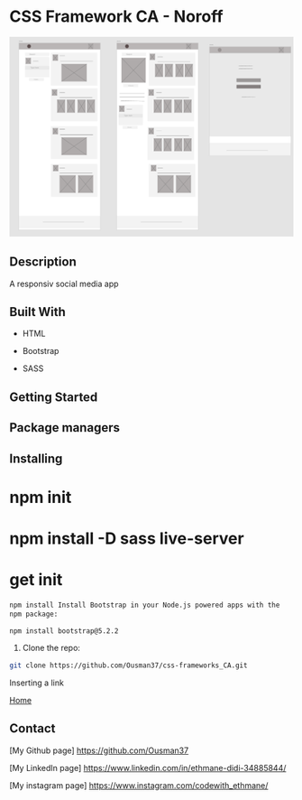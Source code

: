 # CSS Framework CA   - Noroff


![CSS Framework ](https://github.com/Ousman37/css-framework-CA/blob/master/Screenshot%202022-10-27%20at%2009.51.58.png)

## Description

 A responsiv  social media app 


## Built With

- HTML

- Bootstrap 

- SASS





## Getting Started

## Package managers

## Installing

# npm init 

# npm install -D sass live-server

# get init 


```
npm install Install Bootstrap in your Node.js powered apps with the npm package:
```

```
npm install bootstrap@5.2.2

```

1. Clone the repo:

```bash
git clone https://github.com/Ousman37/css-frameworks_CA.git
```



Inserting a link 

[Home]( "netlify.app")


## Contact
[My Github page] https://github.com/Ousman37

[My LinkedIn page] https://www.linkedin.com/in/ethmane-didi-34885844/

[My instagram page] https://www.instagram.com/codewith_ethmane/

